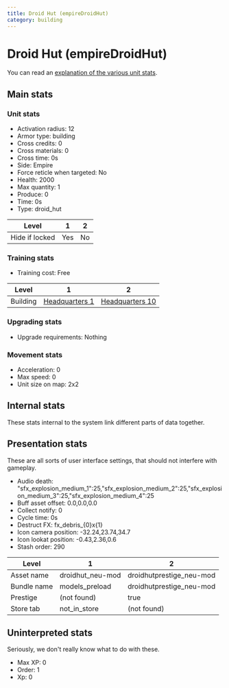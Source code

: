 ```yaml
---
title: Droid Hut (empireDroidHut)
category: building
---
```


# Droid Hut (empireDroidHut)

You can read an [explanation  of the various unit stats](unitexplained.md).

## Main stats

### Unit stats

  * Activation radius: 12
  * Armor type: building
  * Cross credits: 0
  * Cross materials: 0
  * Cross time: 0s
  * Side: Empire
  * Force reticle when targeted: No
  * Health: 2000
  * Max quantity: 1
  * Produce: 0
  * Time: 0s
  * Type: droid_hut

|Level         |1  |2 |
|--------------|---|--|
|Hide if locked|Yes|No|


### Training stats

  * Training cost: Free

|Level   |1                              |2                               |
|--------|-------------------------------|--------------------------------|
|Building|[Headquarters 1](empireHQ.html)|[Headquarters 10](empireHQ.html)|


### Upgrading stats

  * Upgrade requirements: Nothing

### Movement stats

  * Acceleration: 0
  * Max speed: 0
  * Unit size on map: 2x2

## Internal stats

These stats internal to the system link different parts of data together.


## Presentation stats

These are all sorts of user interface settings, that should not interfere with gameplay.

  * Audio death: "sfx_explosion_medium_1":25,"sfx_explosion_medium_2":25,"sfx_explosion_medium_3":25,"sfx_explosion_medium_4":25
  * Buff asset offset: 0.0,0.0,0.0
  * Collect notify: 0
  * Cycle time: 0s
  * Destruct FX: fx_debris_{0}x{1}
  * Icon camera position: -32.24,23.74,34.7
  * Icon lookat position: -0.43,2.36,0.6
  * Stash order: 290

|Level      |1               |2                       |
|-----------|----------------|------------------------|
|Asset name |droidhut_neu-mod|droidhutprestige_neu-mod|
|Bundle name|models_preload  |droidhutprestige_neu-mod|
|Prestige   |(not found)     |true                    |
|Store tab  |not_in_store    |(not found)             |


## Uninterpreted stats

Seriously, we don't really know what to do with these.

  * Max XP: 0
  * Order: 1
  * Xp: 0

